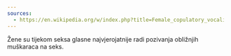 ```yaml
---
sources:
  - https://en.wikipedia.org/w/index.php?title=Female_copulatory_vocalizations&oldid=673583674
---
```


Žene su tijekom seksa glasne najvjerojatnije radi pozivanja obližnjih muškaraca na seks.
